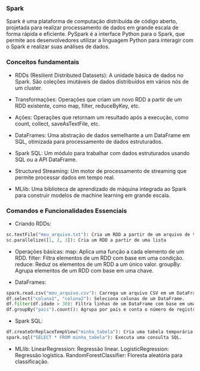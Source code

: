 ### Spark

Spark é uma plataforma de computação distribuída de código aberto, projetada para realizar processamento de dados em grande escala de forma rápida e eficiente. PySpark é a interface Python para o Spark, que permite aos desenvolvedores utilizar a linguagem Python para interagir com o Spark e realizar suas análises de dados.

### Conceitos fundamentais

* RDDs (Resilient Distributed Datasets): A unidade básica de dados no Spark. São coleções imutáveis de dados distribuídos em vários nós de um cluster.

* Transformações: Operações que criam um novo RDD a partir de um RDD existente, como map, filter, reduceByKey, etc.

* Ações: Operações que retornam um resultado após a execução, como count, collect, saveAsTextFile, etc.

* DataFrames: Uma abstração de dados semelhante a um DataFrame em SQL, otimizada para processamento de dados estruturados.

* Spark SQL: Um módulo para trabalhar com dados estruturados usando SQL ou a API DataFrame.

* Structured Streaming: Um motor de processamento de streaming que permite processar dados em tempo real.

* MLlib: Uma biblioteca de aprendizado de máquina integrada ao Spark para construir modelos de machine learning em grande escala.

### Comandos e Funcionalidades Essenciais

* Criando RDDs:
```python
sc.textFile("meu_arquivo.txt"): Cria um RDD a partir de um arquivo de texto.
sc.parallelize([1, 2, 3]): Cria um RDD a partir de uma lista
```

* Operações básicas:
map: Aplica uma função a cada elemento de um RDD.
filter: Filtra elementos de um RDD com base em uma condição.
reduce: Reduz os elementos de um RDD a um único valor.
groupBy: Agrupa elementos de um RDD com base em uma chave.

* DataFrames:
```python
spark.read.csv("meu_arquivo.csv"): Carrega um arquivo CSV em um DataFrame.
df.select("coluna1", "coluna2"): Seleciona colunas de um DataFrame.
df.filter(df.idade > 30): Filtra linhas de um DataFrame com base em uma condição.
df.groupBy("pais").count(): Agrupa por país e conta o número de registros.
```

* Spark SQL:
```python
df.createOrReplaceTempView("minha_tabela"): Cria uma tabela temporária.
spark.sql("SELECT * FROM minha_tabela"): Executa uma consulta SQL.
```
* MLlib:
LinearRegression: Regressão linear.
LogisticRegression: Regressão logística.
RandomForestClassifier: Floresta aleatória para classificação.